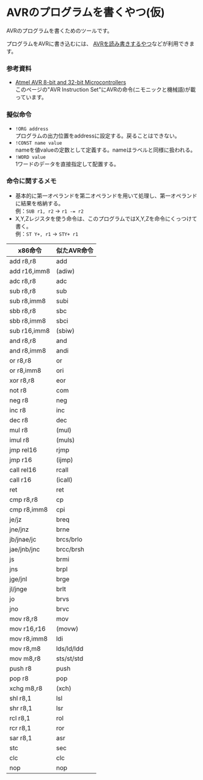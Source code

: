 AVRのプログラムを書くやつ(仮)
=============================

AVRのプログラムを書くためのツールです。

プログラムをAVRに書き込むには、
[AVRを読み書きするやつ](https://github.com/mikecat/avr_io)などが利用できます。

### 参考資料
* [Atmel AVR 8-bit and 32-bit Microcontrollers](http://www.atmel.com/products/microcontrollers/avr/?tab=documents)  
  このページの"AVR Instruction Set"にAVRの命令(ニモニックと機械語)が載っています。

### 擬似命令
* ```!ORG address```  
  プログラムの出力位置をaddressに設定する。戻ることはできない。
* ```!CONST name value```  
  nameを値valueの定数として定義する。nameはラベルと同様に扱われる。
* ```!WORD value```  
  1ワードのデータを直接指定して配置する。

### 命令に関するメモ

* 基本的に第一オペランドを第二オペランドを用いて処理し、第一オペランドに結果を格納する。  
  例：```SUB r1, r2``` → ```r1 -= r2```
* X,Y,Zレジスタを使う命令は、このプログラムではX,Y,Zを命令にくっつけて書く。  
  例：```ST Y+, r1``` → ```STY+ r1```

x86命令     |似たAVR命令
------------|-----------
add r8,r8   |add
add r16,imm8|(adiw)
adc r8,r8   |adc
sub r8,r8   |sub
sub r8,imm8 |subi
sbb r8,r8   |sbc
sbb r8,imm8 |sbci
sub r16,imm8|(sbiw)
and r8,r8   |and
and r8,imm8 |andi
or r8,r8    |or
or r8,imm8  |ori
xor r8,r8   |eor
not r8      |com
neg r8      |neg
inc r8      |inc
dec r8      |dec
mul r8      |(mul)
imul r8     |(muls)
jmp rel16   |rjmp
jmp r16     |(ijmp)
call rel16  |rcall
call r16    |(icall)
ret         |ret
cmp r8,r8   |cp
cmp r8,imm8 |cpi
je/jz       |breq
jne/jnz     |brne
jb/jnae/jc  |brcs/brlo
jae/jnb/jnc |brcc/brsh
js          |brmi
jns         |brpl
jge/jnl     |brge
jl/jnge     |brlt
jo          |brvs
jno         |brvc
mov r8,r8   |mov
mov r16,r16 |(movw)
mov r8,imm8 |ldi
mov r8,m8   |lds/ld/ldd
mov m8,r8   |sts/st/std
push r8     |push
pop r8      |pop
xchg m8,r8  |(xch)
shl r8,1    |lsl
shr r8,1    |lsr
rcl r8,1    |rol
rcr r8,1    |ror
sar r8,1    |asr
stc         |sec
clc         |clc
nop         |nop
